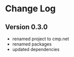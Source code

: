 Change Log
==========

Version 0.3.0
-------------
* renamed project to cmp.net
* renamed packages
* updated dependencies
